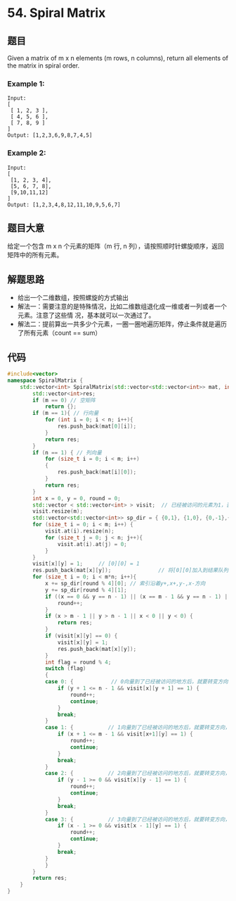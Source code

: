 # 54. Spiral Matrix
## 题⽬
Given a matrix of m x n elements (m rows, n columns), return all elements of the matrix in spiral
order.
### Example 1:
```
Input:
[
 [ 1, 2, 3 ],
 [ 4, 5, 6 ],
 [ 7, 8, 9 ]
]
Output: [1,2,3,6,9,8,7,4,5]
```
### Example 2:
```
Input:
[
 [1, 2, 3, 4],
 [5, 6, 7, 8],
 [9,10,11,12]
]
Output: [1,2,3,4,8,12,11,10,9,5,6,7]
```
## 题⽬⼤意
给定⼀个包含 m x n 个元素的矩阵（m ⾏, n 列），请按照顺时针螺旋顺序，返回矩阵中的所有元素。
## 解题思路
* 给出⼀个⼆维数组，按照螺旋的⽅式输出
* 解法⼀：需要注意的是特殊情况，⽐如⼆维数组退化成⼀维或者⼀列或者⼀个元素。注意了这些情
况，基本就可以⼀次通过了。
* 解法⼆：提前算出⼀共多少个元素，⼀圈⼀圈地遍历矩阵，停⽌条件就是遍历了所有元素（count
== sum）
## 代码
```c++
#include<vector>
namespace SpiralMatrix {
	std::vector<int> SpiralMatrix(std::vector<std::vector<int>> mat, int m, int n) {
		std::vector<int>res;
		if (m == 0) // 空矩阵
			return {};
		if (m == 1){ // 行向量
			for (int i = 0; i < n; i++){
				res.push_back(mat[0][i]);
			}
			return res;
		}
		if (n == 1) { // 列向量
			for (size_t i = 0; i < m; i++)
			{
				res.push_back(mat[i][0]);
			}
			return res;
		}
		int x = 0, y = 0, round = 0;
		std::vector < std::vector<int> > visit;	 // 已经被访问的元素为1，否则为0
		visit.resize(m);
		std::vector<std::vector<int>> sp_dir = { {0,1}, {1,0}, {0,-1},{-1,0} };
		for (size_t i = 0; i < m; i++) {
			visit.at(i).resize(n);
			for (size_t j = 0; j < n; j++){
				visit.at(i).at(j) = 0;
			}
		}
		visit[x][y] = 1;	 // [0][0] = 1
		res.push_back(mat[x][y]);				// 将[0][0]加入到结果队列
		for (size_t i = 0; i < m*n; i++){
			x += sp_dir[round % 4][0]; // 索引沿着y+,x+,y-,x-方向
			y += sp_dir[round % 4][1];
			if ((x == 0 && y == n - 1) || (x == m - 1 && y == n - 1) || (x == m - 1 && y == 0)) {	// x到m-1或者y到n-1后就会转变向量
				round++;
			}
			if (x > m - 1 || y > n - 1 || x < 0 || y < 0) {
				return res;
			}
			if (visit[x][y] == 0) {
				visit[x][y] = 1;
				res.push_back(mat[x][y]);
			}
			int flag = round % 4;
			switch (flag)
			{
			case 0: {			 // 0向量到了已经被访问的地方后，就要转变方向，一层一层往里缩
				if (y + 1 <= n - 1 && visit[x][y + 1] == 1) {
					round++;
					continue;
				}
				break;
			}
			case 1: {			// 1向量到了已经被访问的地方后，就要转变方向，一层一层往里缩
				if (x + 1 <= m - 1 && visit[x+1][y] == 1) {
					round++;
					continue;
				}
				break;
			}
			case 2: {			// 2向量到了已经被访问的地方后，就要转变方向，一层一层往里缩
				if (y - 1 >= 0 && visit[x][y - 1] == 1) {
					round++;
					continue;
				}
				break;
			}
			case 3: {			// 3向量到了已经被访问的地方后，就要转变方向，一层一层往里缩
				if (x - 1 >= 0 && visit[x - 1][y] == 1) {
					round++;
					continue;
				}
				break;
			}
			}
		}
		return res;
	}
}
```